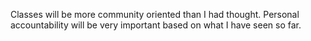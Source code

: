 Classes will be more community oriented than I had thought.
Personal accountability will be very important based on what I have seen so far.
